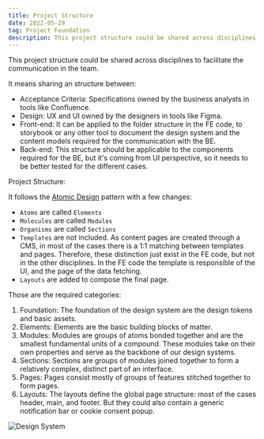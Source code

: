 ```yaml
---
title: Project Structure
date: 2022-05-29
tag: Project Foundation
description: This project structure could be shared across disciplines to facilitate the communication in the team.
---
```


This project structure could be shared across disciplines to facilitate the communication in the team.

It means sharing an structure between:

- Acceptance Criteria: Specifications owned by the business analysts in tools like Confluence.
- Design: UX and UI owned by the designers in tools like Figma.
- Front-end: It can be applied to the folder structure in the FE code, to storybook or any other tool to document the design system and the content models required for the communication with the BE.
- Back-end: This structure should be applicable to the components required for the BE, but it's coming from UI perspective, so it needs to be better tested for the different cases.

Project Structure:

It follows the [Atomic Design](https://bradfrost.com/blog/post/atomic-web-design/) pattern with a few changes:

- `Atoms` are called `Elements`
- `Molecules` are called `Modules`
- `Organisms` are called `Sections`
- `Templates` are not included. As content pages are created through a CMS, in most of the cases there is a 1:1 matching between templates and pages. Therefore, these distinction just exist in the FE code, but not in the other disciplines. In the FE code the template is responsible of the UI, and the page of the data fetching.
- `Layouts` are added to compose the final page.

Those are the required categories:

1. Foundation: The foundation of the design system are the design tokens and basic assets.
2. Elements: Elements are the basic building blocks of matter.
3. Modules: Modules are groups of atoms bonded together and are the smallest fundamental units of a compound. These modules take on their own properties and serve as the backbone of our design systems.
4. Sections: Sections are groups of modules joined together to form a relatively complex, distinct part of an interface.
5. Pages: Pages consist mostly of groups of features stitched together to form pages.
6. Layouts: The layouts define the global page structure: most of the cases header, main, and footer. But they could also contain a generic notification bar or cookie consent popup.

![Design System](./assets/project-structure-design-system.png)
